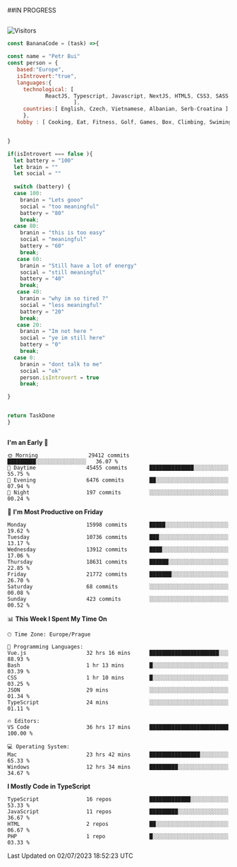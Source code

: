 ##IN PROGRESS
##
![Visitors](https://komarev.com/ghpvc/?username=petrbui&style=for-the-badge&label=Visitors+👀)
```Javascript
const BananaCode = (task) =>{

const name = "Petr Bui"
const person = {
   based:"Europe",
   isIntrovert:"true",
   languages:{
     technological: [ 
            ReactJS, Typescript, Javascript, NextJS, HTML5, CSS3, SASS, Redux, Node, Storybook, Styled-Component
                     ],
     countries:[ English, Czech, Vietnamese, Albanian, Serb-Croatina ]
     },
   hobby : [ Cooking, Eat, Fitness, Golf, Games, Box, Climbing, Swiming],


}

if(isIntrovert === false ){
  let battery = "100"
  let brain = ""
  let social = ""
  
  switch (battery) {
  case 100:
    branin = "Lets gooo"
    social = "too meaningful"
    battery = "80"
    break;
  case 80:
    branin = "this is too easy"
    social = "meaningful"
    battery = "60"
    break;
   case 60:
    branin = "Still have a lot of energy"
    social = "still meaningful"
    battery = "40"
    break;
   case 40:
    branin = "why im so tired ?"
    social = "less meaningful"
    battery = "20"
    break;
   case 20:
    branin = "Im not here "
    social = "ye im still here"
    battery = "0"
    break;
  case 0:
    branin = "dont talk to me"
    social = "ok"
    person.isIntrovert = true
    break;

}


return TaskDone
}
```



##
<!--
[![My GitHub stats](https://github-readme-stats.vercel.app/api?username=petrbui&theme=github_dark)](https://github.com/anuraghazra/github-readme-stats)

[![My wakatime stats](https://github-readme-stats.vercel.app/api/wakatime?username=petrbui&theme=github_dark)](https://github.com/anuraghazra/github-readme-stats)
-->
<!--START_SECTION:waka-->
**I'm an Early 🐤** 

```text
🌞 Morning                29412 commits       █████████░░░░░░░░░░░░░░░░   36.07 % 
🌆 Daytime                45455 commits       ██████████████░░░░░░░░░░░   55.75 % 
🌃 Evening                6476 commits        ██░░░░░░░░░░░░░░░░░░░░░░░   07.94 % 
🌙 Night                  197 commits         ░░░░░░░░░░░░░░░░░░░░░░░░░   00.24 % 
```
📅 **I'm Most Productive on Friday** 

```text
Monday                   15998 commits       █████░░░░░░░░░░░░░░░░░░░░   19.62 % 
Tuesday                  10736 commits       ███░░░░░░░░░░░░░░░░░░░░░░   13.17 % 
Wednesday                13912 commits       ████░░░░░░░░░░░░░░░░░░░░░   17.06 % 
Thursday                 18631 commits       ██████░░░░░░░░░░░░░░░░░░░   22.85 % 
Friday                   21772 commits       ███████░░░░░░░░░░░░░░░░░░   26.70 % 
Saturday                 68 commits          ░░░░░░░░░░░░░░░░░░░░░░░░░   00.08 % 
Sunday                   423 commits         ░░░░░░░░░░░░░░░░░░░░░░░░░   00.52 % 
```


📊 **This Week I Spent My Time On** 

```text
🕑︎ Time Zone: Europe/Prague

💬 Programming Languages: 
Vue.js                   32 hrs 16 mins      ██████████████████████░░░   88.93 % 
Bash                     1 hr 13 mins        █░░░░░░░░░░░░░░░░░░░░░░░░   03.39 % 
CSS                      1 hr 10 mins        █░░░░░░░░░░░░░░░░░░░░░░░░   03.25 % 
JSON                     29 mins             ░░░░░░░░░░░░░░░░░░░░░░░░░   01.34 % 
TypeScript               24 mins             ░░░░░░░░░░░░░░░░░░░░░░░░░   01.11 % 

🔥 Editors: 
VS Code                  36 hrs 17 mins      █████████████████████████   100.00 % 

💻 Operating System: 
Mac                      23 hrs 42 mins      ████████████████░░░░░░░░░   65.33 % 
Windows                  12 hrs 34 mins      █████████░░░░░░░░░░░░░░░░   34.67 % 
```

**I Mostly Code in TypeScript** 

```text
TypeScript               16 repos            █████████████░░░░░░░░░░░░   53.33 % 
JavaScript               11 repos            █████████░░░░░░░░░░░░░░░░   36.67 % 
HTML                     2 repos             ██░░░░░░░░░░░░░░░░░░░░░░░   06.67 % 
PHP                      1 repo              █░░░░░░░░░░░░░░░░░░░░░░░░   03.33 % 
```




 Last Updated on 02/07/2023 18:52:23 UTC
<!--END_SECTION:waka-->
